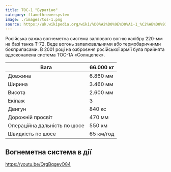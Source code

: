 ```yaml
---
title: ТОС-1 "Буратіно"
category: flamethrowersystem
image: ./images/tos-1.png
source: https://uk.wikipedia.org/wiki/%D0%A2%D0%9E%D0%A1-1_%C2%AB%D0%91%D1%83%D1%80%D0%B0%D1%82%D1%96%D0%BD%D0%BE%C2%BB
---
```


Російська важка вогнеметна система залпового вогню калібру 220-мм на базі танка Т-72. Веде вогонь запалювальними або термобаричними боєприпасами. В 2001 році на озброєння російської армії була прийнята вдосконалена система ТОС-1А «Солнцепек».

Вага | 66.000 кг
------|------
Довжина	| 6.860 мм
Ширина	| 3.460 мм
Висота	| 2.600 мм
Екіпаж	| 3
Двигун	| 840 кс
Дорожній просвіт	| 470 мм
Операційна дальність по шосе |  550 км
Швидкість	по шосе | 65 км/год

## Вогнеметна система в дії

https://youtu.be/QrgBqgeyO84
